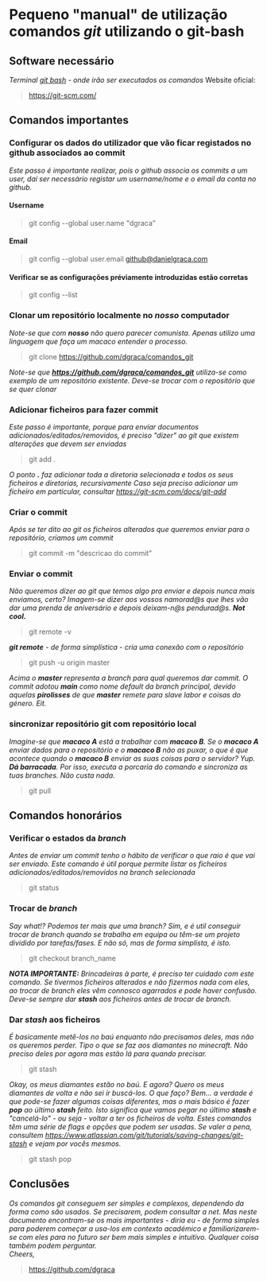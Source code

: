 # Pequeno "manual" de utilização comandos <i>git</i> utilizando o git-bash

## Software necessário
<i>Terminal <u>git bash</u> - onde irão ser executados os comandos</i>
Website oficial:
> https://git-scm.com/

## Comandos importantes
### Configurar os dados do utilizador que vão ficar registados no github associados ao commit
<i>Este passo é importante realizar, pois o github associa os commits a um user, daí ser necessário registar um username/nome e o email da conta no github.</i>
#### Username
> git config --global user.name "dgraca"
#### Email
> git config --global user.email github@danielgraca.com

#### Verificar se as configurações préviamente introduzidas estão corretas
> git config --list

 ### Clonar um repositório localmente no <i>nosso</i> computador
 <i>Note-se que com <b>nosso</b> não quero parecer comunista. Apenas utilizo uma linguagem que faça um macaco entender o processo.</i>
> git clone https://github.com/dgraca/comandos_git

<i>Note-se que <b>https://github.com/dgraca/comandos_git</b> utiliza-se como exemplo de um repositório existente. Deve-se trocar com o repositório que se quer clonar</i>

### Adicionar ficheiros para fazer commit
<i>Este passo é importante, porque para enviar documentos adicionados/editados/removidos, é preciso "dizer" ao git que existem alterações que devem ser enviadas</i>
> git add .

<i>O ponto <b>.</b> faz adicionar toda a diretoria selecionada e todos os seus ficheiros e diretorias, recursivamente</i>
<i>Caso seja preciso adicionar um ficheiro em particular, consultar https://git-scm.com/docs/git-add</i>


### Criar o commit
<i>Após se ter dito ao git os ficheiros alterados que queremos enviar para o repositório, criamos um commit</i>
> git commit -m "descricao do commit"

### Enviar o commit
<i>Não queremos dizer ao git que temos algo pra enviar e depois nunca mais enviamos, certo? Imagem-se dizer aos vossos namorad@s que lhes vão dar uma prenda de aniversário e depois deixam-n@s pendurad@s. <b>Not cool.</b></i>

> git remote -v

<i><b>git remote</b> - de forma simplística - cria uma conexão com o repositório</i>

> git push -u origin master

<i>Acima o <b>master</b> representa a branch para qual queremos dar commit. O commit adotou <b>main</b> como nome default da branch principal, devido aquelas <b>pirolisses</b> de que <b>master</b> remete para slave labor e coisas do género. Eit.</i>


### sincronizar repositório git com repositório local
<i>Imagine-se que <b>macaco A</b> está a trabalhar com <b>macaco B</b>. Se o <b>macaco A</b> enviar dados para o repositório e o  <b>macaco B</b> não as puxar, o que é que acontece quando o <b>macaco B</b> enviar as suas coisas para o servidor? Yup. <b>Dá barracada</b>. Por isso, executa a porcaria do comando e sincroniza as tuas branches. Não custa nada.</i>
> git pull

## Comandos honorários
### Verificar o estados da <i>branch</i>
<i>Antes de enviar um commit tenho o hábito de verificar o que raio é que vai ser enviado. Este comando é útil porque permite listar os ficheiros adicionados/editados/removidos na branch selecionada</i>
> git status

### Trocar de <i>branch</i>
<i>Say what!? Podemos ter mais que uma branch? Sim, e é util conseguir trocar de branch quando se trabalha em equipa ou têm-se um projeto dividido por tarefas/fases. E não só, mas de forma simplista, é isto.</i>
> git checkout branch_name

<i><b>NOTA IMPORTANTE:</b> Brincadeiras à parte, é preciso ter cuidado com este comando. Se tivermos ficheiros alterados e não fizermos nada com eles, ao trocar de branch eles vêm connosco agarrados e pode haver confusão. Deve-se sempre dar <b>stash</b> aos ficheiros antes de trocar de branch.</i>

### Dar <i>stash</i> aos ficheiros
<i>É basicamente metê-los no baú enquanto não precisamos deles, mas não os queremos perder. Tipo o que se faz aos diamantes no minecraft. Não preciso deles por agora mas estão lá para quando precisar.</i>
> git stash
 
<i>Okay, os meus diamantes estão no baú. E agora? Quero os meus diamantes de volta e não sei ir buscá-los. O que faço? Bem... a verdade é que pode-se fazer algumas coisas diferentes, mas o mais básico é fazer <b>pop</b> ao último <b>stash</b> feito. Isto significa que vamos pegar no último <b>stash</b> e "cancelá-lo" - ou seja - voltar a ter os ficheiros de volta. Estes comandos têm uma série de flags e opções que podem ser usadas. Se valer a pena, consultem https://www.atlassian.com/git/tutorials/saving-changes/git-stash e vejam por vocês mesmos.</i>
> git stash pop

## Conclusões
<i>Os comandos git conseguem ser simples e complexos, dependendo da forma como são usados. Se precisarem, podem consultar a net. Mas neste documento encontram-se os mais importantes - diria eu - de forma simples para poderem começar a usa-los em contexto académico e familiarizarem-se com eles para no futuro ser bem mais simples e intuitivo. Qualquer coisa também podem perguntar. <br />Cheers,</i>

> https://github.com/dgraca
